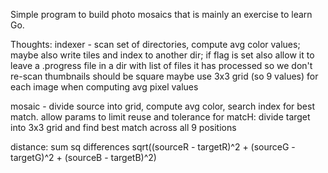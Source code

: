 Simple program to build photo mosaics that is mainly an exercise to learn Go.


Thoughts:
indexer - scan set of directories, compute avg color values; 
maybe also write tiles and index to another dir; if flag is set also allow it to leave a .progress file in a dir with list of files it has processed so we don't re-scan
thumbnails should be square 
maybe use 3x3 grid (so 9 values) for each image when computing avg pixel values

mosaic - divide source into grid, compute avg color, search index for best match. allow params to limit reuse and tolerance
for matcH: divide target into 3x3 grid and find best match across all 9 positions



distance:
sum sq differences sqrt((sourceR - targetR)^2 + (sourceG - targetG)^2 + (sourceB - targetB)^2)
